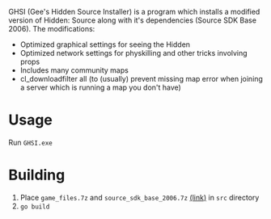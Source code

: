 GHSI (Gee's Hidden Source Installer) is a program which installs a modified version of Hidden: Source along with it's dependencies (Source SDK Base 2006).
The modifications:
- Optimized graphical settings for seeing the Hidden
- Optimized network settings for physkilling and other tricks involving props
- Includes many community maps
- cl_downloadfilter all (to (usually) prevent missing map error when joining a server which is running a map you don't have)

# Usage
Run `GHSI.exe`

# Building
1. Place `game_files.7z` and `source_sdk_base_2006.7z` [(link)](https://drive.google.com/file/d/1sfMDd5KmIeHzoPyY-3ZqO0blPHjoscel/view?usp=sharing) in `src` directory
2. `go build`
